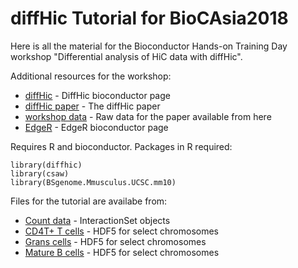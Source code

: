 # diffHic Tutorial for BioCAsia2018
Here is all the material for the Bioconductor Hands-on Training Day workshop "Differential analysis of HiC data with diffHic".

Additional resources for the workshop:
* [diffHic](https://bioconductor.org/packages/release/bioc/html/diffHic.html) - DiffHic bioconductor page
* [diffHic paper](https://bmcbioinformatics.biomedcentral.com/articles/10.1186/s12859-015-0683-0) - The diffHic paper
* [workshop data](https://www.ncbi.nlm.nih.gov/geo/query/acc.cgi?acc=GSE99151) - Raw data for the paper available from here
* [EdgeR](https://bioconductor.org/packages/release/bioc/html/edgeR.html) - EdgeR bioconductor page

Requires R and bioconductor. Packages in R required:
```
library(diffhic)
library(csaw)
library(BSgenome.Mmusculus.UCSC.mm10)
```

Files for the tutorial are availabe from:
* [Count data](http://bioinf.wehi.edu.au/edgeR/diffHic_tutorial.RData) - InteractionSet objects
* [CD4T+ T cells](http://bioinf.wehi.edu.au/edgeR/CD4T1chr2_chr11_chr12.h5) - HDF5 for select chromosomes
* [Grans cells](http://bioinf.wehi.edu.au/edgeR/GW1chr2_chr11_chr12.h5) - HDF5 for select chromosomes
* [Mature B cells](http://bioinf.wehi.edu.au/edgeR/MATB1chr2_chr11_chr12.h5) - HDF5 for select chromosomes
